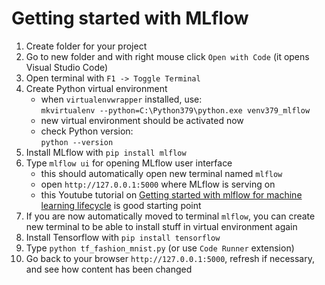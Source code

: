 # Getting started with MLflow
1. Create folder for your project
2. Go to new folder and with right mouse click `Open with Code` (it opens Visual Studio Code)
3. Open terminal with `F1 -> Toggle Terminal`
4. Create Python virtual environment
    * when `virtualenvwrapper` installed, use:<br>
    `mkvirtualenv --python=C:\Python379\python.exe venv379_mlflow`
    * new virtual environment should be activated now
    * check Python version:<br>
    `python --version`
5. Install MLflow with `pip install mlflow`
6. Type `mlflow ui` for opening MLflow user interface
    * this should automatically open new terminal named `mlflow`
    * open `http://127.0.0.1:5000` where MLflow is serving on
    * this Youtube tutorial on [Getting started with mlflow for machine learning lifecycle](https://www.youtube.com/watch?v=w18a5kMV-co) is good starting point
7.  If you are now automatically moved to terminal `mlflow`, you can create new terminal to be able to install stuff in virtual environment again
8. Install Tensorflow with `pip install tensorflow`
9. Type `python tf_fashion_mnist.py` (or use `Code Runner` extension)
10. Go back to your browser `http://127.0.0.1:5000`, refresh if necessary, and see how content has been changed